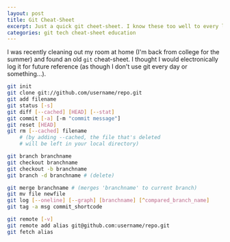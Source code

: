 ```yaml
---
layout: post
title: Git Cheat-Sheet
excerpt: Just a quick git cheet-sheet. I know these too well to every look back, but hey.
categories: git tech cheat-sheet education
---
```


I was recently cleaning out my room at home (I'm back from college for the summer) and found an old `git` cheat-sheet. I thought I would electronically log it for future reference (as though I don't use git every day or something...).

```bash
git init
git clone git://github.com/username/repo.git
git add filename
git status [-s]
git diff [--cached] [HEAD] [--stat]
git commit [-a] [-m "commit message"]
git reset [HEAD]
git rm [--cached] filename
	# (by adding --cached, the file that's deleted
	# will be left in your local directory)

git branch branchname
git checkout branchname
git checkout -b branchname
git branch -d branchname # (delete)

git merge branchname # (merges 'branchname' to current branch)
git mv file newfile
git log [--oneline] [--graph] [branchname] [^compared_branch_name]
git tag -a msg commit_shortcode

git remote [-v]
git remote add alias git@github.com:username/repo.git
git fetch alias
```

